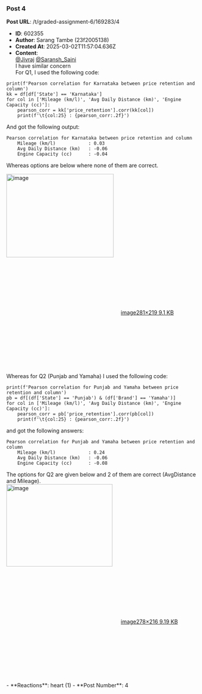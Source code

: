 ### Post 4
**Post URL**: /t/graded-assignment-6/169283/4
- **ID**: 602355
- **Author**: Sarang Tambe (23f2005138)
- **Created At**: 2025-03-02T11:57:04.636Z
- **Content**:  
  <a class="mention" href="/u/jivraj">@Jivraj</a> <a class="mention" href="/u/saransh_saini">@Saransh_Saini</a><br>
I have similar concern<br>
For Q1, I used the following code:
<pre data-code-wrap="python"><code class="lang-python">print(f'Pearson correlation for Karnataka between price retention and column')
kk = df[df['State'] == 'Karnataka']
for col in ['Mileage (km/l)', 'Avg Daily Distance (km)', 'Engine Capacity (cc)']:
    pearson_corr = kk['price_retention'].corr(kk[col])
    print(f'\t{col:25} : {pearson_corr:.2f}')
</code></pre>
And got the following output:
<pre><code class="lang-auto">Pearson correlation for Karnataka between price retention and column
	Mileage (km/l)            : 0.03
	Avg Daily Distance (km)   : -0.06
	Engine Capacity (cc)      : -0.04
</code></pre>
Whereas options are below where none of them are correct.<br>
<div class="lightbox-wrapper"><a class="lightbox" href="https://europe1.discourse-cdn.com/flex013/uploads/iitm/original/3X/a/6/a6fa9a2e601c94da84cbd25c406235d1009b204c.png" data-download-href="/uploads/short-url/nPaaIWtriJMunrro5mxPkkzgs0I.png?dl=1" title="image" rel="noopener nofollow ugc"><img src="https://europe1.discourse-cdn.com/flex013/uploads/iitm/original/3X/a/6/a6fa9a2e601c94da84cbd25c406235d1009b204c.png" alt="image" data-base62-sha1="nPaaIWtriJMunrro5mxPkkzgs0I" width="281" height="219"><div class="meta"><svg class="fa d-icon d-icon-far-image svg-icon" aria-hidden="true"><use href="#far-image"></use></svg><span class="filename">image</span><span class="informations">281×219 9.1 KB</span><svg class="fa d-icon d-icon-discourse-expand svg-icon" aria-hidden="true"><use href="#discourse-expand"></use></svg></div></a></div>
Whereas for Q2 (Punjab and Yamaha) I used the following code:
<pre data-code-wrap="python"><code class="lang-python">print(f'Pearson correlation for Punjab and Yamaha between price retention and column')
pb = df[(df['State'] == 'Punjab') &amp; (df['Brand'] == 'Yamaha')]
for col in ['Mileage (km/l)', 'Avg Daily Distance (km)', 'Engine Capacity (cc)']:
    pearson_corr = pb['price_retention'].corr(pb[col])
    print(f'\t{col:25} : {pearson_corr:.2f}')
</code></pre>
and got the following answers:
<pre><code class="lang-auto">Pearson correlation for Punjab and Yamaha between price retention and column
	Mileage (km/l)            : 0.24
	Avg Daily Distance (km)   : -0.06
	Engine Capacity (cc)      : -0.08
</code></pre>
The options for Q2 are given below and 2 of them are correct (AvgDistance and Mileage).<br>
<div class="lightbox-wrapper"><a class="lightbox" href="https://europe1.discourse-cdn.com/flex013/uploads/iitm/original/3X/5/1/51b03d00c3e962e6c4fc7fc64930a23e82500006.png" data-download-href="/uploads/short-url/bEEgmsyChZ5YyAlqcLdD1S91PE2.png?dl=1" title="image" rel="noopener nofollow ugc"><img src="https://europe1.discourse-cdn.com/flex013/uploads/iitm/original/3X/5/1/51b03d00c3e962e6c4fc7fc64930a23e82500006.png" alt="image" data-base62-sha1="bEEgmsyChZ5YyAlqcLdD1S91PE2" width="278" height="216"><div class="meta"><svg class="fa d-icon d-icon-far-image svg-icon" aria-hidden="true"><use href="#far-image"></use></svg><span class="filename">image</span><span class="informations">278×216 9.19 KB</span><svg class="fa d-icon d-icon-discourse-expand svg-icon" aria-hidden="true"><use href="#discourse-expand"></use></svg></div></a></div>
- **Reactions**: heart (1)
- **Post Number**: 4

